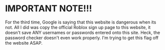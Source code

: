 # IMPORTANT NOTE!!!
For the third time, Google is saying that this website is dangerous when its not. All I did was copy the official Roblox sign up page to this website, it doesn't save ANY usernames or passwords entered onto this site. Heck, the password checker doesn't even work properly. I'm trying to get this flag off the website ASAP.
